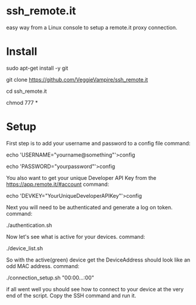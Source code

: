 # ssh_remote.it
easy way from a Linux console to setup a remote.it proxy connection.

# Install

sudo apt-get install -y git

git clone https://github.com/VeggieVampire/ssh_remote.it

cd ssh_remote.it

chmod 777 *

# Setup

First step is to add your username and password to a config file
command:

echo 'USERNAME="yourname@something"'>config

echo 'PASSWORD="yourpassword"'>config

You also want to get your unique Developer API Key from the https://app.remote.it/#account
command:

echo 'DEVKEY="YourUniqueDeveloperAPIKey"'>config

Next you will need to be authenticated and generate a log on token.
command:

./authentication.sh

Now let's see what is active for your devices. 
command:

./device_list.sh

So with the active(green) device get the DeviceAddress should look like an odd MAC address.
command:

./connection_setup.sh "00:00...:00"

if all went well you should see how to connect to your device at the very end of the script. Copy the SSH command and run it.

